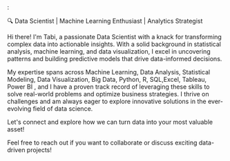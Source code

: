 :

🔍 Data Scientist | Machine Learning Enthusiast | Analytics Strategist

Hi there! I'm Tabi, a passionate Data Scientist with a knack for transforming complex data into actionable insights. With a solid background in statistical analysis, machine learning, and data visualization, I excel in uncovering patterns and building predictive models that drive data-informed decisions.

My expertise spans across Machine Learning, Data Analysis, Statistical Modeling, Data Visualization, Big Data, Python, R, SQL,Excel, Tableau, Power BI , and I have a proven track record of leveraging these skills to solve real-world problems and optimize business strategies. I thrive on challenges and am always eager to explore innovative solutions in the ever-evolving field of data science.

Let's connect and explore how we can turn data into your most valuable asset!

Feel free to reach out if you want to collaborate or discuss exciting data-driven projects!


<!---
Tabi497/Tabi497 is a ✨ special ✨ repository because its `README.md` (this file) appears on your GitHub profile.
You can click the Preview link to take a look at your changes.
--->
